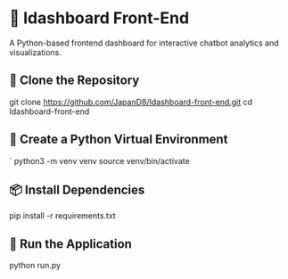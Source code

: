 # 🧠 Idashboard Front-End

A Python-based frontend dashboard for interactive chatbot analytics and visualizations.


## 📁 Clone the Repository



git clone https://github.com/JapanD8/Idashboard-front-end.git
cd Idashboard-front-end


## 🐍 Create a Python Virtual Environment

`
python3 -m venv venv
source venv/bin/activate


## 📦 Install Dependencies
pip install -r requirements.txt

## 🚀 Run the Application
python run.py
